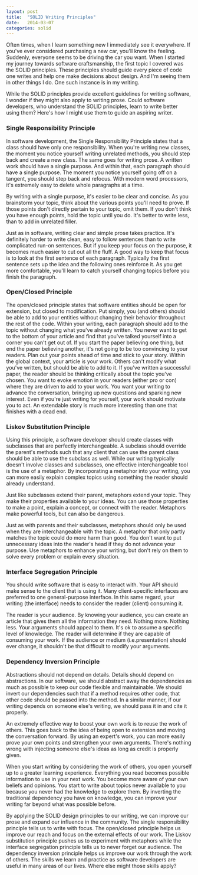 ```yaml
---
layout: post
title:  "SOLID Writing Principles"
date:   2014-03-07
categories: solid
---
```


Often times, when I learn something new I immediately see it everywhere. If you've ever considered purchasing a new car, you'll know the feeling. Suddenly, everyone seems to be driving the car you want. When I started my journey towards software craftsmanship, the first topic I covered was the SOLID principles. These principles should guide every piece of code one writes and help one make decisions about design. And I'm seeing them in other things I do. One such instance is in my writing.

While the SOLID principles provide excellent guidelines for writing software, I wonder if they might also apply to writing prose. Could software developers, who understand the SOLID principles, learn to write better using them? Here's how I might use them to guide an aspiring writer.

### Single Responsibility Principle

In software development, the Single Responsibility Principle states that a class should have only one responsibility. When you're writing new classes, the moment you notice yourself writing unrelated methods, you should step back and create a new class. The same goes for writing prose. A written work should have a single purpose. And within that, each paragraph should have a single purpose. The moment you notice yourself going off on a tangent, you should step back and refocus. With modern word processors, it's extremely easy to delete whole paragraphs at a time.

By writing with a single purpose, it's easier to be clear and concise. As you brainstorm your topic, think about the various points you'll need to prove. If those points don't directly pertain to your topic, omit them. If you don't think you have enough points, hold the topic until you do. It's better to write less, than to add in unrelated filler. 

Just as in software, writing clear and simple prose takes practice. It's definitely harder to write clean, easy to follow sentences than to write complicated run-on sentences. But if you keep your focus on the purpose, it becomes much easier to cut out all the fluff. A good way to keep that focus is to look at the first sentence of each paragraph. Typically the first sentence sets up the idea and the following ones reinforce it. As you get more comfortable, you'll learn to catch yourself changing topics before you finish the paragraph.

### Open/Closed Principle

The open/closed principle states that software entities should be open for extension, but closed to modification. Put simply, you (and others) should be able to add to your entities without changing their behavior throughout the rest of the code.  Within your writing, each paragraph should add to the topic without changing what you've already written. You never want to get to the bottom of your article and find that you've talked yourself into a corner you can't get out of. If you start the paper believing one thing, but end the paper believing another, it's not going to be too convincing to your readers. Plan out your points ahead of time and stick to your story.
Within the global context, your article is your work. Others can't modify what you've written, but should be able to add to it. If you've written a successful paper, the reader should be thinking critically about the topic you've chosen. You want to evoke emotion in your readers (either pro or con) where they are driven to add to your work. You want your writing to advance the conversation, bringing up new questions and sparking new interest. Even if you're just writing for yourself, your work should motivate you to act. An extendable story is much more interesting than one that finishes with a dead end.

### Liskov Substitution Principle

Using this principle, a software developer should create classes with subclasses that are perfectly interchangeable. A subclass should override the parent's methods such that any client that can use the parent class should be able to use the subclass as well. While our writing typically doesn't involve classes and subclasses, one effective interchangeable tool is the use of a metaphor. By incorporating a metaphor into your writing, you can more easily explain complex topics using something the reader should already understand.

Just like subclasses extend their parent, metaphors extend your topic. They make their properties available to your ideas. You can use those properties to make a point, explain a concept, or connect with the reader. Metaphors make powerful tools, but can also be dangerous.

Just as with parents and their subclasses, metaphors should only be used when they are interchangeable with the topic. A metaphor that only partly matches the topic could do more harm than good. You don't want to put unnecessary ideas into the reader's head if they do not advance your purpose. Use metaphors to enhance your writing, but don't rely on them to solve every problem or explain every situation.

### Interface Segregation Principle

You should write software that is easy to interact with. Your API should make sense to the client that is using it. Many client-specific interfaces are preferred to one general-purpose interface. In this same regard, your writing (the interface) needs to consider the reader (client) consuming it.

The reader is your audience. By knowing your audience, you can create an article that gives them all the information they need. Nothing more. Nothing less. Your arguments should appeal to them. It's ok to assume a specific level of knowledge. The reader will determine if they are capable of consuming your work. If the audience or medium (i.e.presentation) should ever change, it shouldn't be that difficult to modify your arguments.

### Dependency Inversion Principle

Abstractions should not depend on details. Details should depend on abstractions. In our software, we should abstract away the dependencies as much as possible to keep our code flexible and maintainable. We should invert our dependencies such that if a method requires other code, that other code should be passed into the method. In a similar manner, if our writing depends on someone else's writing, we should pass it in and cite it properly. 

An extremely effective way to boost your own work is to reuse the work of others. This goes back to the idea of being open to extension and moving the conversation forward. By using an expert's work, you can more easily prove your own points and strengthen your own arguments. There's nothing wrong with injecting someone else's ideas as long as credit is properly given. 

When you start writing by considering the work of others, you open yourself up to a greater learning experience. Everything you read becomes possible information to use in your next work. You become more aware of your own beliefs and opinions. You start to write about topics never available to you because you never had the knowledge to explore them. By inverting the traditional dependency you have on knowledge, you can improve your writing far beyond what was possible before.

By applying the SOLID design principles to our writing, we can improve our prose and expand our influence in the community. The single responsibility principle tells us to write with focus. The open/closed principle helps us improve our reach and focus on the external effects of our work. The Liskov substitution principle pushes us to experiment with metaphors while the interface segregation principle tells us to never forget our audience. The dependency inversion principle helps us improve our work through the work of others. The skills we learn and practice as software developers are useful in many areas of our lives. Where else might those skills apply?
